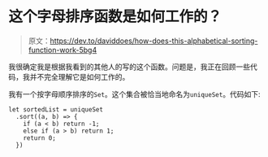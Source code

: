 # 这个字母排序函数是如何工作的？

> 原文：<https://dev.to/daviddoes/how-does-this-alphabetical-sorting-function-work-5bg4>

我很确定我是根据我看到的其他人的写的这个函数。问题是，我正在回顾一些代码，我并不完全理解它是如何工作的。

我有一个按字母顺序排序的`Set`。这个集合被恰当地命名为`uniqueSet`。代码如下:

```
let sortedList = uniqueSet
  .sort((a, b) => {
    if (a < b) return -1;
    else if (a > b) return 1;
    return 0;
  }) 
```